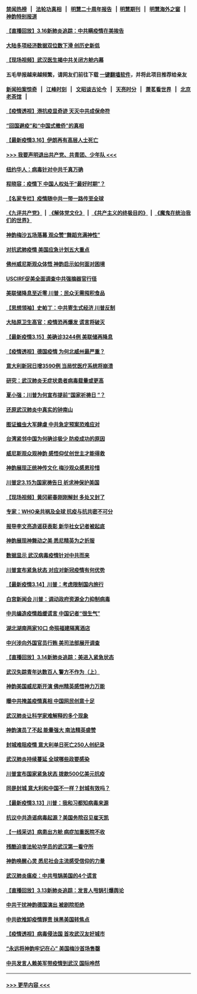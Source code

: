 #### [禁闻热榜](热点新闻.md?=0)  &nbsp;&nbsp;|&nbsp;&nbsp; [法轮功真相](https://github.com/gfw-breaker/truth/blob/master/README.md?=0) &nbsp;&nbsp;|&nbsp;&nbsp; [明慧二十周年报告](https://github.com/gfw-breaker/mh-reports/blob/master/README.md?=0) &nbsp;&nbsp;|&nbsp;&nbsp;[明慧期刊](https://github.com/gfw-breaker/mh-qikan) &nbsp;&nbsp;|&nbsp;&nbsp; [明慧海外之窗](https://github.com/gfw-breaker/mh-news/blob/master/README.md?=0) &nbsp;&nbsp;|&nbsp;&nbsp; [神韵特别报道](https://github.com/gfw-breaker/mh-news/blob/master/shenyun.md?=0)
#### [【直播回放】3.16新肺炎追踪：中共瞒疫情在美挨告](../pages/nf4514/n11944429.md?t=03162331) 
#### [大陆多项经济数据双位数下滑 创历史新低](../pages/nf4514/n11943386.md?t=03162331) 
#### [【现场视频】武汉医生揭中共关闭方舱内幕](../pages/nf4514/n11943071.md?t=03162331) 
#### 五毛举报越来越频繁，请网友们前往下载 [一键翻墙软件](https://github.com/gfw-breaker/ssr-accounts)，并将此项目推荐给亲友
#### [新闻拍案惊奇](https://github.com/gfw-breaker/banned-news/blob/master/pages/link4.md) &nbsp;&nbsp;|&nbsp;&nbsp; [江峰时刻](https://github.com/gfw-breaker/banned-news/blob/master/pages/link4.md) &nbsp;&nbsp;|&nbsp;&nbsp; [文昭谈古论今](https://github.com/gfw-breaker/banned-news/blob/master/pages/link4.md) &nbsp;&nbsp;|&nbsp;&nbsp; [天亮时分](https://github.com/gfw-breaker/banned-news/blob/master/pages/link4.md) &nbsp;&nbsp;|&nbsp;&nbsp; [萧茗看世界](https://github.com/gfw-breaker/banned-news/blob/master/pages/link4.md) &nbsp;&nbsp;|&nbsp;&nbsp; [北京老茶馆](https://github.com/gfw-breaker/banned-news/blob/master/pages/link4.md) &nbsp;&nbsp;|&nbsp;&nbsp; 
#### [【疫情透视】港抗疫显奇迹 天灭中共成保命符](../pages/nf4514/n11942593.md?t=03162331) 
#### [“回国避疫”和“中国式撤侨”的真相](../pages/nf4514/n11943372.md?t=03162331) 
#### [【最新疫情3.16】伊朗再有高层人士死亡](../pages/nf4514/n11942860.md?t=03162331) 
#### [>>> 我要声明退出共产党、共青团、少年队 <<<](https://github.com/begood0513/goodnews/blob/master/quit/letter.md) 
#### [纽约华人：病毒针对中共千真万确](../pages/nf4514/n11942905.md?t=03162331) 
#### [程晓容：疫情下 中国人权处于“最好时期”？](../pages/nf4514/n11943945.md?t=03162331) 
#### [【名家专栏】疫情随中共一带一路传至全球](../pages/nf4514/n11942858.md?t=03162331) 
#### [《九评共产党》](https://github.com/begood0513/9ping.md/blob/master/README.md) &nbsp;|&nbsp; [《解体党文化》](../../../../jtdwh.md/blob/master/README.md)  &nbsp;|&nbsp; [《共产主义的终极目的》](../../../../gczydzjmd.md/blob/master/README.md) &nbsp;|&nbsp; [《魔鬼在统治我们的世界》](../../../../mgztzwmdsj.md/blob/master/README.md) 
#### [神韵梅沙五场落幕 观众赞“舞蹈充满神性”](../pages/nf4514/n11943588.md?t=03162331) 
#### [对抗武肺疫情 美国应急计划五大重点](../pages/nf4514/n11943193.md?t=03162331) 
#### [佛州威尼斯观众体悟 神韵启示如何面对困境](../pages/nf4514/n11943563.md?t=03162331) 
#### [USCIRF促美全面调查中共强摘器官行径](../pages/nf4514/n11942904.md?t=03162331) 
#### [美联储降息至近零 川普：民众无需囤积食品](../pages/nf4514/n11943043.md?t=03162331) 
#### [【思想领袖】史帕丁：中共寄生式经济 川普反制](../pages/nf4514/n11805341.md?t=03162331) 
#### [大陆原卫生高官：疫情恐再爆发 谎言将破灭](../pages/nf4514/n11942229.md?t=03162331) 
#### [【最新疫情3.15】美确诊3244例 美联储再降息](../pages/nf4514/n11940988.md?t=03162331) 
#### [【疫情透视】德国疫情 为何北威州最严重？](../pages/nf4514/n11941122.md?t=03162331) 
#### [意大利新冠日增3590例 当局忧医疗系统将崩溃](../pages/nf4514/n11942691.md?t=03162331) 
#### [研究：武汉肺炎无症状患者病毒载量或更高](../pages/nf4514/n11942608.md?t=03162331) 
#### [夏小强：川普为何宣布提前“国家祈祷日 ”？](../pages/nf4514/n11941258.md?t=03162331) 
#### [还原武汉肺炎中真实的钟南山](../pages/nf4514/n11938593.md?t=03162331) 
#### [图证蝗虫大军肆虐 中共急定预案恐难应对](../pages/nf4514/n11942373.md?t=03162331) 
#### [台湾紧邻中国为何确诊极少 防疫成功的原因](../pages/nf4514/n11940819.md?t=03162331) 
#### [威尼斯观众观神韵 感悟仰仗创世主才能得救](../pages/nf4514/n11942195.md?t=03162331) 
#### [神韵展现正统神传文化 梅沙观众感恩珍惜](../pages/nf4514/n11941925.md?t=03162331) 
#### [川普定3.15为国家祷告日 祈求神保护美国](../pages/nf4514/n11941475.md?t=03162331) 
#### [【现场视频】黄冈蕲春刚刚解封 多处又封了](../pages/nf4514/n11941108.md?t=03162331) 
#### [专家：WHO亲共祸及全球 抗疫与抗共密不可分](../pages/nf4514/n11935110.md?t=03162331) 
#### [报导李文亮造谣获表彰 新华社女记者被起底](../pages/nf4514/n11939689.md?t=03162331) 
#### [神韵展现神舞动之美 悉尼精英为之折服](../pages/nf4514/n11940887.md?t=03162331) 
#### [数据显示 武汉病毒疫情针对中共而来](../pages/nf4514/n11940697.md?t=03162331) 
#### [川普宣布紧急状态 对应对新冠疫情有何优势](../pages/nf4514/n11940632.md?t=03162331) 
#### [【最新疫情3.14】川普：考虑限制国内旅行](../pages/nf4514/n11939189.md?t=03162331) 
#### [白宫新闻会 川普：调动政府资源全力抑制病毒](../pages/nf4514/n11940558.md?t=03162331) 
#### [中共编造疫情趋缓谎言 中国记者“很生气”](../pages/nf4514/n11940605.md?t=03162331) 
#### [湖北湖南两家10口 命殒福建隔离酒店](../pages/nf4514/n11940419.md?t=03162331) 
#### [中兴涉向外国官员行贿 美司法部展开调查](../pages/nf4514/n11940378.md?t=03162331) 
#### [【直播回放】3.14新肺炎追踪：美进入紧急状态](../pages/nf4514/n11940229.md?t=03162331) 
#### [武汉失踪青年达数百人 警方不作为（上）](../pages/nf4514/n11939304.md?t=03162331) 
#### [神韵美国威尼斯开演 佛州精英感悟神力万能](../pages/nf4514/n11939847.md?t=03162331) 
#### [曝中共掩盖疫情真相 中国网民创意十足](../pages/nf4514/n11939039.md?t=03162331) 
#### [武汉肺炎让科学家难解释的多个现象](../pages/nf4514/n11938553.md?t=03162331) 
#### [神韵演员了不起 能量强大 南法精英盛赞](../pages/nf4514/n11939368.md?t=03162331) 
#### [封城难阻疫情 意大利单日死亡250人创纪录](../pages/nf4514/n11939185.md?t=03162331) 
#### [武汉肺炎持续蔓延 全球哪些政要感染](../pages/nf4514/n11938672.md?t=03162331) 
#### [川普宣布国家紧急状态 拨款500亿美元抗疫](../pages/nf4514/n11939032.md?t=03162331) 
#### [同是封城 意大利和中国不一样？封城有效吗？](../pages/nf4514/n11938855.md?t=03162331) 
#### [【最新疫情3.13】川普：我和习都知病毒来源](../pages/nf4514/n11936755.md?t=03162331) 
#### [抗议中共造谣病毒起源？美国务院召见崔天凯](../pages/nf4514/n11938747.md?t=03162331) 
#### [【一线采访】病患出方舱 病症加重医院不收](../pages/nf4514/n11938627.md?t=03162331) 
#### [残酷迫害法轮功学员的武汉第一看守所](../pages/nf4514/n11935225.md?t=03162331) 
#### [神韵唤醒心灵 悉尼社会主流感受信仰的力量](../pages/nf4514/n11938756.md?t=03162331) 
#### [武汉肺炎瘟疫：中共甩锅美国的4个谎言](../pages/nf4514/n11938370.md?t=03162331) 
#### [【直播回放】3.13新肺炎追踪：发言人甩锅引爆舆论](../pages/nf4514/n11938042.md?t=03162331) 
#### [中共干扰神韵德国演出 被剧院拒绝](../pages/nf4514/n11927987.md?t=03162331) 
#### [中共欲推卸疫情罪责 抹黑美国转焦点](../pages/nf4514/n11937702.md?t=03162331) 
#### [【疫情透视】病毒侵法国 首攻武汉友好城市](../pages/nf4514/n11933899.md?t=03162331) 
#### [“永远将神韵牢记在心” 美国梅沙首场售罄](../pages/nf4514/n11937517.md?t=03162331) 
#### [中共发言人赖美军带疫情到武汉 国际哗然](../pages/nf4514/n11936484.md?t=03162331) 

----
#### [ >>> 更早内容 <<< ](../indexes/nf4514-earlier.md)
